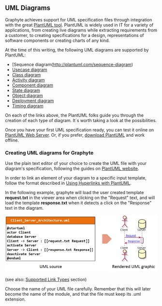 ## UML Diagrams

Graphyte achieves support for UML specification files through integration with the great [PlantUML tool](http://plantuml.com/). PlantUML is widely used in IT for a variety of applications, from creating live diagrams while extracting requirements from a customer, to creating specifications for a design, representations of software components or creating charts of any kind.

At the time of this writing, the following UML diagrams are supported by PlantUML:

- [Sequence diagram(http://plantuml.com/sequence-diagram)
- [Usecase diagram](http://plantuml.com/use-case-diagram)
- [Class diagram](http://plantuml.com/class-diagram)
- [Activity diagram](http://plantuml.com/activity-diagram-beta)
- [Component diagram](http://plantuml.com/component-diagram)
- [State diagram](http://plantuml.com/state-diagram)
- [Object diagram](http://plantuml.com/object-diagram)
- [Deployment diagram](http://plantuml.com/deployment-diagram)
- [Timing diagram](http://plantuml.com/timing-diagram)

On each of the links above, the PlantUML folks guide you through the creation of each type of diagram. It´s worth taking a look at the possibilities.

Once you have your first UML specification ready, you can test it online on [PlantUML Web Server](http://www.plantuml.com/plantuml). Or, if you prefer, [download PlantUML](http://plantuml.com/download) and work offline.

### Creating UML diagrams for Graphyte

Use the plain text editor of your choice to create the UML file with your diagram's specification, following the guides on [PlantUML website](http://plantuml.com/).

In order to link an element of your diagram to a specific input template, follow the format described in [Using Hyperlinks with PlantUML](http://plantuml.com/link). 

In the following example, graphyte will load the user created template **request.txt** in the viewer area when clicking on the "Request" text, and will load the template **response.txt** when it detects a click on the "Response" text in the diagram.

![uml_diagram.jpg](img/uml_diagram.jpg)

(see also: [Supported Link Types](#Supported-Link-Types) section)

Choose the name of your UML file carefully. Remember that this will later become the name of the module, and that the file must keep its .uml extension.

